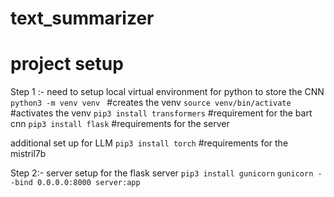 # text_summarizer

# project setup

Step 1 :- need to setup local virtual environment for python to store the CNN
`python3 -m venv venv ` #creates the venv
`source venv/bin/activate` #activates the venv
`pip3 install transformers` #requirement for the bart cnn
`pip3 install flask` #requirements for the server

additional set up for LLM
`pip3 install torch` #requirements for the mistril7b

Step 2:-
server setup for the flask server
`pip3 install gunicorn`
`gunicorn --bind 0.0.0.0:8000 server:app`
